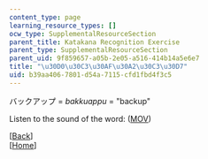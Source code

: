 ```yaml
---
content_type: page
learning_resource_types: []
ocw_type: SupplementalResourceSection
parent_title: Katakana Recognition Exercise
parent_type: SupplementalResourceSection
parent_uid: 9f859657-a05b-2e05-a516-414b14a5e6e7
title: "\u30D0\u30C3\u30AF\u30A2\u30C3\u30D7"
uid: b39aa406-7801-d54a-7115-cfd1fbd4f3c5
---
```


バックアップ = _bakkuappu_ = "backup"

Listen to the sound of the word: ([MOV](http://www.archive.org/download/MITRES21F.01S10_KATAKANA_EXERCISES/word16.mov))

  
\[[Back](/resources/res-21g-01-kana-spring-2010/katakana/katakana-recognition-exercise)\]  
\[[Home](/resources/res-21g-01-kana-spring-2010/katakana)\]